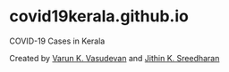 # covid19kerala.github.io
COVID-19 Cases in Kerala

Created by [Varun K. Vasudevan]() and [Jithin K. Sreedharan]()
